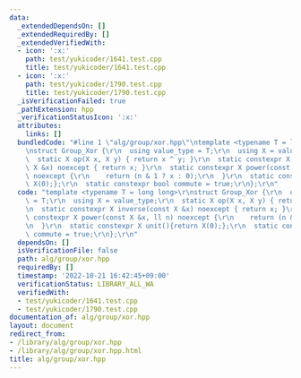```yaml
---
data:
  _extendedDependsOn: []
  _extendedRequiredBy: []
  _extendedVerifiedWith:
  - icon: ':x:'
    path: test/yukicoder/1641.test.cpp
    title: test/yukicoder/1641.test.cpp
  - icon: ':x:'
    path: test/yukicoder/1790.test.cpp
    title: test/yukicoder/1790.test.cpp
  _isVerificationFailed: true
  _pathExtension: hpp
  _verificationStatusIcon: ':x:'
  attributes:
    links: []
  bundledCode: "#line 1 \"alg/group/xor.hpp\"\ntemplate <typename T = long long>\r\
    \nstruct Group_Xor {\r\n  using value_type = T;\r\n  using X = value_type;\r\n\
    \  static X op(X x, X y) { return x ^ y; }\r\n  static constexpr X inverse(const\
    \ X &x) noexcept { return x; }\r\n  static constexpr X power(const X &x, ll n)\
    \ noexcept {\r\n    return (n & 1 ? x : 0);\r\n  }\r\n  static constexpr X unit(){return\
    \ X(0);};\r\n  static constexpr bool commute = true;\r\n};\r\n"
  code: "template <typename T = long long>\r\nstruct Group_Xor {\r\n  using value_type\
    \ = T;\r\n  using X = value_type;\r\n  static X op(X x, X y) { return x ^ y; }\r\
    \n  static constexpr X inverse(const X &x) noexcept { return x; }\r\n  static\
    \ constexpr X power(const X &x, ll n) noexcept {\r\n    return (n & 1 ? x : 0);\r\
    \n  }\r\n  static constexpr X unit(){return X(0);};\r\n  static constexpr bool\
    \ commute = true;\r\n};\r\n"
  dependsOn: []
  isVerificationFile: false
  path: alg/group/xor.hpp
  requiredBy: []
  timestamp: '2022-10-21 16:42:45+09:00'
  verificationStatus: LIBRARY_ALL_WA
  verifiedWith:
  - test/yukicoder/1641.test.cpp
  - test/yukicoder/1790.test.cpp
documentation_of: alg/group/xor.hpp
layout: document
redirect_from:
- /library/alg/group/xor.hpp
- /library/alg/group/xor.hpp.html
title: alg/group/xor.hpp
---
```

